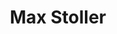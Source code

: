---
layout: post
title: Max Stoller
school: NYU
major: Major?
image: https://static.squarespace.com/static/50354720c4aa2d2d3150d3d8/t/50365762e4b0fd0f4baabd64/1345738595679/timthumb%20(2).jpeg?format=300w
position: ??
positionURL: http://www.techatnyu.org/position
now: Lerer Ventures
nowURL: http://www.google.com
twitter: maxstoller
email: t@NYU email?
graduate: 2014
weight: 11
---